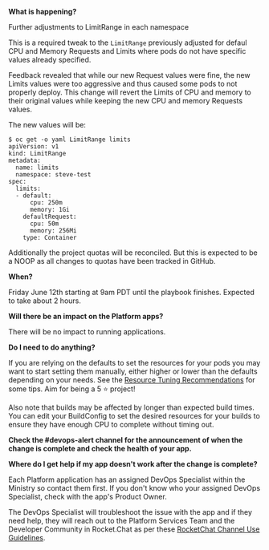 
**What is happening?**

Further adjustments to LimitRange in each namespace

This is a required tweak to the `LimitRange` previously adjusted for defaul CPU and Memory Requests and Limits where pods do not have specific values already specified.

Feedback revealed that while our new Request values were fine, the new Limits values were too aggressive and thus caused some pods to not properly deploy. This change will revert the Limits of CPU and memory to their original values while keeping the new CPU and memory Requests values.

The new values will be:

```
$ oc get -o yaml LimitRange limits
apiVersion: v1
kind: LimitRange
metadata:
  name: limits
  namespace: steve-test
spec:
  limits:
  - default:
      cpu: 250m
      memory: 1Gi
    defaultRequest:
      cpu: 50m
      memory: 256Mi
    type: Container
```

Additionally the project quotas will be reconciled. But this is expected to be a NOOP as all changes to quotas have been tracked in GitHub.

**When?**

Friday June 12th starting at 9am PDT until the playbook finishes. Expected to take about 2 hours.

**Will there be an impact on the Platform apps?**

There will be no impact to running applications.

**Do I need to do anything?**

If you are relying on the defaults to set the resources for your pods you may want to start setting them manually, either higher or lower than the defaults depending on your needs. See the [Resource Tuning Recommendations](https://developer.gov.bc.ca/Resource-Tuning-Recommendations) for some tips. Aim for being a 5 :star: project!

Also note that builds may be affected by longer than expected build times. You can edit your BuildConfig to set the desired resources for your builds to ensure they have enough CPU to complete without timing out.

**Check the #devops-alert channel for the announcement of when the change is complete and check the health of your app.**

**Where do I get help if my app doesn't work after the change is complete?**

Each Platform application has an assigned DevOps Specialist within the Ministry so contact them first. If you don't know who your assigned DevOps Specialist, check with the app's Product Owner.

The DevOps Specialist will troubleshoot the issue with the app and if they need help, they will reach out to the Platform Services Team and the Developer Community in Rocket.Chat as per these [RocketChat Channel Use Guidelines](
https://developer.gov.bc.ca/Getting-human-support-for-issues-not-covered-by-devops-requests).
